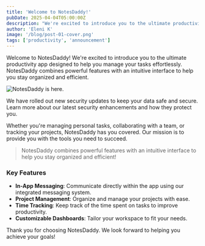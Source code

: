 ```yaml
---
title: 'Welcome to NotesDaddy!'
pubDate: 2025-04-04T05:00:00Z
description: "We're excited to introduce you to the ultimate productivity app designed to help you manage your tasks effortlessly to help you stay organized and efficient."
author: 'Eleni K'
image: '/blog/post-01-cover.png'
tags: ['productivity', 'announcement']
---
```


Welcome to NotesDaddy! We're excited to introduce you to the ultimate productivity app designed to help you manage your tasks effortlessly. NotesDaddy combines powerful features with an intuitive interface to help you stay organized and efficient.

![NotesDaddy is here.](/blog/post-01.png)

We have rolled out new security updates to keep your data safe and secure. Learn more about our latest security enhancements and how they protect you.

Whether you're managing personal tasks, collaborating with a team, or tracking your projects, NotesDaddy has you covered. Our mission is to provide you with the tools you need to succeed.

> NotesDaddy combines powerful features with an intuitive interface to help you stay organized and efficient!

### Key Features

- **In-App Messaging**: Communicate directly within the app using our integrated messaging system.
- **Project Management**: Organize and manage your projects with ease.
- **Time Tracking**: Keep track of the time spent on tasks to improve productivity.
- **Customizable Dashboards**: Tailor your workspace to fit your needs.

Thank you for choosing NotesDaddy. We look forward to helping you achieve your goals!
